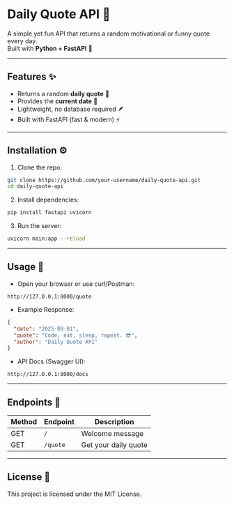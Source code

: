 # Daily Quote API 🌟

A simple yet fun API that returns a random motivational or funny quote every day.  
Built with **Python + FastAPI** 🚀  

---

## Features ✨
- Returns a random **daily quote** 📝  
- Provides the **current date** 📅  
- Lightweight, no database required 🪶  
- Built with FastAPI (fast & modern) ⚡  

---

## Installation ⚙️

1. Clone the repo:
```bash
git clone https://github.com/your-username/daily-quote-api.git
cd daily-quote-api
```

2. Install dependencies:
```bash
pip install fastapi uvicorn
```

3. Run the server:
```bash
uvicorn main:app --reload
```

---

## Usage 📌

- Open your browser or use curl/Postman:  
```
http://127.0.0.1:8000/quote
```

- Example Response:
```json
{
  "date": "2025-09-01",
  "quote": "Code, eat, sleep, repeat. 😎",
  "author": "Daily Quote API"
}
```

- API Docs (Swagger UI):
```
http://127.0.0.1:8000/docs
```

---

## Endpoints 🔗

| Method | Endpoint | Description |
|--------|----------|-------------|
| GET    | `/`      | Welcome message |
| GET    | `/quote` | Get your daily quote |

---

## License 📜
This project is licensed under the MIT License.  
